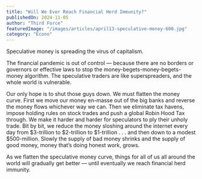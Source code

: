 ```yaml
---
title: "Will We Ever Reach Financial Herd Immunity?"
publishedOn: 2024-11-05
author: "Third Force"
featuredImage: "/images/articles/april13-speculative-money-600.jpg"
category: "Econo"
---
```


Speculative money is spreading the virus of capitalism.

The financial pandemic is out of control — because there are no borders or governors or effective laws to stop the money-begets-money-begets-money algorithm. The speculative traders are like superspreaders, and the whole world is vulnerable. 

Our only hope is to shut those guys down. We must flatten the money curve. First we move our money en-masse out of the big banks and reverse the money flows whichever way we can. Then we eliminate tax havens, impose holding rules on stock trades and push a global Robin Hood Tax through. We make it harder and harder for speculators to ply their unholy trade. Bit by bit, we reduce the money sloshing around the internet every day from $3-trillion to $2-trillion to $1-trillion . . . and then down to a modest $500-million. Slowly the supply of bad money shrinks and the supply of good money, money that’s doing honest work, grows. 

As we flatten the speculative money curve, things for all of us all around the world will gradually get better — until eventually we reach financial herd immunity.
